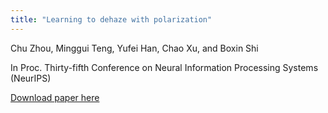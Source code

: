 ```yaml
---
title: "Learning to dehaze with polarization"
---
```

Chu Zhou, Minggui Teng, Yufei Han, Chao Xu, and Boxin Shi

In Proc. Thirty-fifth Conference on Neural Information Processing Systems (NeurIPS)

[Download paper here](https://chipsahoym.github.io/publications/)